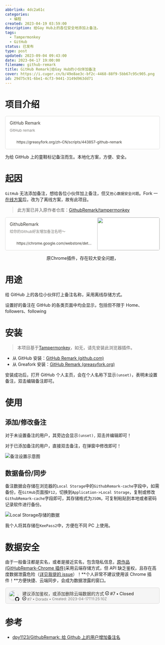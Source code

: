 ```yaml
---
abbrlink: 4dc2a61c
categories:
  - 编程
created: 2023-04-19 03:59:00
description: 给Gay Hub上的各位安全地添加上备注。
tags:
  - Tampermonkey
  - GitHub
status: 已发布
type: post
updated: 2023-09-04 09:43:00
date: 2023-04-17 19:00:00
filename: github-remark
title: GitHub Remark|给Gay Hub的小伙伴加备注
cover: https://i.cuger.cn/b/49e8ae3c-bf2c-4468-88f9-5bb67c95c905.png
id: 29d75c91-6be1-4cf3-9441-3149d963dd71
---
```


# 项目介绍

<div style="width: 100%; margin-top: 4px; margin-bottom: 4px;"><div style="display: flex; background:white;border-radius:5px"><a href="https://greasyfork.org/zh-CN/scripts/443857-github-remark"target="_blank"rel="noopener noreferrer"style="display: flex; color: inherit; text-decoration: none; user-select: none; transition: background 20ms ease-in 0s; cursor: pointer; flex-grow: 1; min-width: 0px; flex-wrap: wrap-reverse; align-items: stretch; text-align: left; overflow: hidden; border: 1px solid rgba(55, 53, 47, 0.16); border-radius: 5px; position: relative; fill: inherit;"><div style="flex: 4 1 180px; padding: 12px 14px 14px; overflow: hidden; text-align: left;"><div style="font-size: 14px; line-height: 20px; color: rgb(55, 53, 47); white-space: nowrap; overflow: hidden; text-overflow: ellipsis; min-height: 24px; margin-bottom: 2px;">GitHub Remark</div><div style="font-size: 12px; line-height: 16px; color: rgba(55, 53, 47, 0.65); height: 32px; overflow: hidden;">GitHub remark</div><div style="display: flex; margin-top: 6px; height: 16px;"><img src="https://greasyfork.org/vite/assets/blacklogo16-bc64b9f7.png"style="width: 16px; height: 16px; min-width: 16px; margin-right: 6px;"><div style="font-size: 12px; line-height: 16px; color: rgb(55, 53, 47); white-space: nowrap; overflow: hidden; text-overflow: ellipsis;">https://greasyfork.org/zh-CN/scripts/443857-github-remark</div></div></div></a></div></div>

为给 GitHub 上的童鞋标记备注而生。本地化方案，方便、安全。

# 起因

`GitHub` 无法添加备注，想给各位小伙伴加上备注，但又`担心数据安全问题`。Fork 一[在线方案](https://github.com/dpy1123/GithubRemark)后，改为了离线方案，故有此项目。

> 此方案已并入原作者仓库：[GithubRemark/tampermonkey](https://github.com/dpy1123/GithubRemark/tree/master/tampermonkey)

<div style="width: 100%; margin-top: 4px; margin-bottom: 4px;"><div style="display: flex; background:white;border-radius:5px"><a href="https://chrome.google.com/webstore/detail/githubremark/mfimgdoejnljagjkeeieiidhejnnoicp"target="_blank"rel="noopener noreferrer"style="display: flex; color: inherit; text-decoration: none; user-select: none; transition: background 20ms ease-in 0s; cursor: pointer; flex-grow: 1; min-width: 0px; flex-wrap: wrap-reverse; align-items: stretch; text-align: left; overflow: hidden; border: 1px solid rgba(55, 53, 47, 0.16); border-radius: 5px; position: relative; fill: inherit;"><div style="flex: 4 1 180px; padding: 12px 14px 14px; overflow: hidden; text-align: left;"><div style="font-size: 14px; line-height: 20px; color: rgb(55, 53, 47); white-space: nowrap; overflow: hidden; text-overflow: ellipsis; min-height: 24px; margin-bottom: 2px;">GithubRemark</div><div style="font-size: 12px; line-height: 16px; color: rgba(55, 53, 47, 0.65); height: 32px; overflow: hidden;">给你的Github好友增加备注名吧～</div><div style="display: flex; margin-top: 6px; height: 16px;"><img src="https://www.google.com/images/icons/product/chrome_web_store-32.png"style="width: 16px; height: 16px; min-width: 16px; margin-right: 6px;"><div style="font-size: 12px; line-height: 16px; color: rgb(55, 53, 47); white-space: nowrap; overflow: hidden; text-overflow: ellipsis;">https://chrome.google.com/webstore/detail/githubremark/mfimgdoejnljagjkeeieiidhejnnoicp</div></div></div><div style="flex: 1 1 180px; display: block; position: relative;"><div style="position: absolute; inset: 0px;"><div style="width: 100%; height: 100%;"><img src="https://lh3.googleusercontent.com/48VhSM_D5ZIK5PJtlU8MeHd78EVYhjFJBT3Mtlcvq8Aa0DZbJJIb1jXHGEDmGdIR01DogTm2N_X-bhn-kkEOYNIFzg=w128-h128-e365-rj-sc0x00ffffff" referrerpolicy="no-referrer" style="display: block; object-fit: cover; border-radius: 3px; width: 100%; height: 100%;"></div></div></div></a></div><div style="text-align: center; margin:0;"><p>原Chrome插件，存在较大安全问题，</p></div></div>

# 用途

给 GitHub 上的各位小伙伴打上备注名称，采用离线存储方式。

设置好的备注在 GitHub 的各类页面中均会显示，包括但不限于 Home、followers、following

# 安装

> 本项目基于[Tampermonkey](https://www.tampermonkey.net/)，如无，请先安装此浏览器插件。

- 从 GitHub 安装：[GitHub Remark (github.com)](https://raw.githubusercontent.com/dpy1123/GithubRemark/master/tampermonkey/GitHubRemark.js)
- 从 Greafork 安装：[GitHub Remark (greasyfork.org)](https://greasyfork.org/zh-CN/scripts/443857-github-remark)

安装成功后，打开 GitHub 个人主页，会在个人名称下显示`(unset)`，表明未设置备注，双击编辑备注即可。

# 使用

## 添加/修改备注

对于未设置备注的用户，其旁边会显示`(unset),` 双击并编辑即可！

对于已添加备注的用户，直接双击备注，在弹窗中修改即可！

![备注设置示意图](https://i.cuger.cn/b/51bc8173-d5ec-444e-a225-a81d10b07c42.png)

## 数据备份/同步

备注数据会存储在浏览器的`Local Storage`中的`GithubRemark-cache`字段中，如需备份，在`GitHub`页面按`F12`，切换到`Application->Local Storage`，复制或修改`GithubRemark-cache`字段即可，其存储格式为`JSON`，可复制粘贴到本地或者密码记录软件进行备份。

![Local Storage存储的数据](https://i.cuger.cn/b/f4307461-ae66-4563-89ec-1d9f64627ee1.png)

我个人将其存储在`KeePass2`中，方便在不同 PC 上使用。

# 数据安全

由于一般备注都是实名，或者是接近实名，包含隐私信息，[原作品(GitHubRemark-Chrome 插件)](https://chrome.google.com/webstore/detail/githubremark/mfimgdoejnljagjkeeieiidhejnnoicp)采用云端存储方式，但 API 缺乏鉴权，且存在高度数据泄露危险（[详见我提的 issue](https://github.com/dpy1123/GithubRemark/issues/7)）！**个人非常不建议使用该 Chrome 插件！**方便快捷、云端同步，会成为数据泄露的窗口。

<div style="margin:5px 1px;"> <a href="https://github.com/dpy1123/GithubRemark/issues/7" target="_blank" rel="noopener noreferrer" style="display:flex;color:inherit;background:#f5f5f5;text-decoration:none;user-select:none;transition:background 20ms ease-in 0s;cursor:pointer;flex-grow:1;min-width:0;align-items:center;border:1px solid rgba(55,53,47,.16);border-radius:5px;padding:6px;fill:inherit"><div style="display:flex;align-self:start;height:32px;width:32px;margin:3px 12px 3px 4px;position:relative"><div><div style="width:100%;height:100%"><img src="https://avatars.githubusercontent.com/u/23170065?v=4" referrerpolicy="same-origin" style="display:block;object-fit:cover;border-radius:34px;width:30.192px;height:30.192px;transition:opacity .1s ease-out 0s;box-shadow:rgba(15,15,15,.1) 0 2px 4px"></div></div><div style="position:absolute;bottom:-2px;right:-2px"><div style="width:100%;height:100%"><svg xmlns="http://www.w3.org/2000/svg" viewbox="0 0 496 512" style="display:block;object-fit:cover;border-radius:5px;width:14.208px;height:14.208px;transition:opacity .1s ease-out 0s;filter:drop-shadow(white 0 0 1px) drop-shadow(white 0 0 1px) drop-shadow(white 0 0 1px)"><path d="M165.9 397.4c0 2-2.3 3.6-5.2 3.6-3.3.3-5.6-1.3-5.6-3.6 0-2 2.3-3.6 5.2-3.6 3-.3 5.6 1.3 5.6 3.6zm-31.1-4.5c-.7 2 1.3 4.3 4.3 4.9 2.6 1 5.6 0 6.2-2s-1.3-4.3-4.3-5.2c-2.6-.7-5.5.3-6.2 2.3zm44.2-1.7c-2.9.7-4.9 2.6-4.6 4.9.3 2 2.9 3.3 5.9 2.6 2.9-.7 4.9-2.6 4.6-4.6-.3-1.9-3-3.2-5.9-2.9zM244.8 8C106.1 8 0 113.3 0 252c0 110.9 69.8 205.8 169.5 239.2 12.8 2.3 17.3-5.6 17.3-12.1 0-6.2-.3-40.4-.3-61.4 0 0-70 15-84.7-29.8 0 0-11.4-29.1-27.8-36.6 0 0-22.9-15.7 1.6-15.4 0 0 24.9 2 38.6 25.8 21.9 38.6 58.6 27.5 72.9 20.9 2.3-16 8.8-27.1 16-33.7-55.9-6.2-112.3-14.3-112.3-110.5 0-27.5 7.6-41.3 23.6-58.9-2.6-6.5-11.1-33.3 2.6-67.9 20.9-6.5 69 27 69 27 20-5.6 41.5-8.5 62.8-8.5s42.8 2.9 62.8 8.5c0 0 48.1-33.6 69-27 13.7 34.7 5.2 61.4 2.6 67.9 16 17.7 25.8 31.5 25.8 58.9 0 96.5-58.9 104.2-114.8 110.5 9.2 7.9 17 22.9 17 46.4 0 33.7-.3 75.4-.3 83.6 0 6.5 4.6 14.4 17.3 12.1C428.2 457.8 496 362.9 496 252 496 113.3 383.5 8 244.8 8zM97.2 352.9c-1.3 1-1 3.3.7 5.2 1.6 1.6 3.9 2.3 5.2 1 1.3-1 1-3.3-.7-5.2-1.6-1.6-3.9-2.3-5.2-1zm-10.8-8.1c-.7 1.3.3 2.9 2.3 3.9 1.6 1 3.6.7 4.3-.7.7-1.3-.3-2.9-2.3-3.9-2-.6-3.6-.3-4.3.7zm32.4 35.6c-1.6 1.3-1 4.3 1.3 6.2 2.3 2.3 5.2 2.6 6.5 1 1.3-1.3.7-4.3-1.3-6.2-2.2-2.3-5.2-2.6-6.5-1zm-11.4-14.7c-1.6 1-1.6 3.6 0 5.9 1.6 2.3 4.3 3.3 5.6 2.3 1.6-1.3 1.6-3.9 0-6.2-1.4-2.3-4-3.3-5.6-2z"></path></svg></div></div></div><div style="display:flex;flex-direction:column;justify-content:center;flex-grow:1;flex-shrink:1;overflow:hidden"><div style="display:flex;align-items:baseline;font-size:14px"><div spellcheck="false" style="white-space:nowrap;color:#37352f;font-weight:500;overflow:hidden;text-overflow:ellipsis">建议添加鉴权，或添加删除云端数据的方式 <svg xmlns="http://www.w3.org/2000/svg" viewBox="0 0 16 16" width="12.5" height="12.5"><path d="M11.28 6.78a.75.75 0 0 0-1.06-1.06L7.25 8.69 5.78 7.22a.75.75 0 0 0-1.06 1.06l2 2a.75.75 0 0 0 1.06 0l3.5-3.5Z"></path><path d="M16 8A8 8 0 1 1 0 8a8 8 0 0 1 16 0Zm-1.5 0a6.5 6.5 0 1 0-13 0 6.5 6.5 0 0 0 13 0Z"></path></svg> #7<span style="margin-left:3px;margin-right:3px">•</span>Closed</div></div><div style="display:flex;align-items:center;color:rgba(55,53,47,.65);font-size:12px"><div spellcheck="false" style="white-space:nowrap;color:rgba(55,53,47,.65)"><svg xmlns="http://www.w3.org/2000/svg" viewBox="0 0 16 16" width="12.5" height="12.5"><path d="M11.28 6.78a.75.75 0 0 0-1.06-1.06L7.25 8.69 5.78 7.22a.75.75 0 0 0-1.06 1.06l2 2a.75.75 0 0 0 1.06 0l3.5-3.5Z"></path><path d="M16 8A8 8 0 1 1 0 8a8 8 0 0 1 16 0Zm-1.5 0a6.5 6.5 0 1 0-13 0 6.5 6.5 0 0 0 13 0Z"></path></svg> #7<span style="margin-left:3px;margin-right:3px">•</span>Doradx</div><span style="margin-left:3px;margin-right:3px">•</span><div style="color:rgba(55,53,47,.65);font-size:12px;white-space:nowrap">Created: 2023-04-17T11:25:10Z</div></div></div><div role="button" tabindex="0" style="user-select:none;transition:background 20ms ease-in 0s;cursor:pointer;opacity:0;display:flex;align-items:center;justify-content:center;width:28px;height:28px;border-radius:5px;flex-shrink:0;margin-right:4px;color:rgba(55,53,47,.65)"><svg viewbox="0 0 13 3" class="dots" style="width:14px;height:100%;display:block;fill:inherit;flex-shrink:0;backface-visibility:hidden;color:rgba(55,53,47,.45)"><g><path d="M3,1.5A1.5,1.5,0,1,1,1.5,0,1.5,1.5,0,0,1,3,1.5Z"></path><path d="M8,1.5A1.5,1.5,0,1,1,6.5,0,1.5,1.5,0,0,1,8,1.5Z"></path><path d="M13,1.5A1.5,1.5,0,1,1,11.5,0,1.5,1.5,0,0,1,13,1.5Z"></path></g></svg></div></a></div>

# 参考

- [dpy1123/GithubRemark: 给 Github 上的用户增加备注名](https://github.com/dpy1123/GithubRemark)
